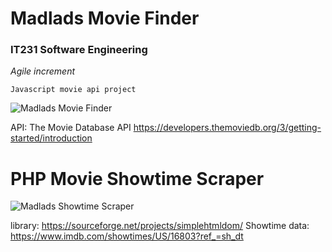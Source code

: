 # Madlads Movie Finder
<h3>IT231 Software Engineering</h3>
<em>Agile increment</em>

    Javascript movie api project

![Madlads Movie Finder](https://alanv73.github.io/img/madladmovie.png)

API: The Movie Database API
https://developers.themoviedb.org/3/getting-started/introduction

# PHP Movie Showtime Scraper
![Madlads Showtime Scraper](https://alanv73.github.io/img/scraper.png)

library: https://sourceforge.net/projects/simplehtmldom/
Showtime data: https://www.imdb.com/showtimes/US/16803?ref_=sh_dt
